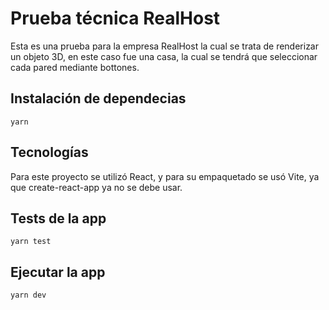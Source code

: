 # Prueba técnica RealHost

Esta es una prueba para la empresa RealHost la cual se trata de renderizar un objeto 3D, en este caso fue una casa, la cual se tendrá que seleccionar cada pared mediante bottones.

## Instalación de dependecias

```
yarn
```

## Tecnologías

Para este proyecto se utilizó React, y para su empaquetado se usó Vite, ya que create-react-app ya no se debe usar.

## Tests de la app

```
yarn test
```

## Ejecutar la app

```
yarn dev
```
